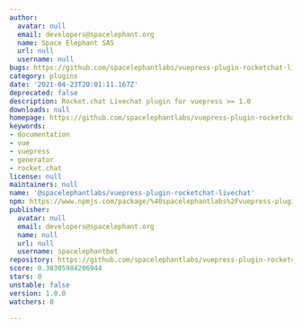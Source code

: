```yaml
---
author:
  avatar: null
  email: developers@spacelephant.org
  name: Space Elephant SAS
  url: null
  username: null
bugs: https://github.com/spacelephantlabs/vuepress-plugin-rocketchat-livechat/issues
category: plugins
date: '2021-04-23T20:01:11.167Z'
deprecated: false
description: Rocket.chat Livechat plugin for vuepress >= 1.0
downloads: null
homepage: https://github.com/spacelephantlabs/vuepress-plugin-rocketchat-livechat/
keywords:
- documentation
- vue
- vuepress
- generator
- rocket.chat
license: null
maintainers: null
name: '@spacelephantlabs/vuepress-plugin-rocketchat-livechat'
npm: https://www.npmjs.com/package/%40spacelephantlabs%2Fvuepress-plugin-rocketchat-livechat
publisher:
  avatar: null
  email: developers@spacelephant.org
  name: null
  url: null
  username: spacelephantbot
repository: https://github.com/spacelephantlabs/vuepress-plugin-rocketchat-livechat
score: 0.38305984206944
stars: 0
unstable: false
version: 1.0.0
watchers: 0

---
```



